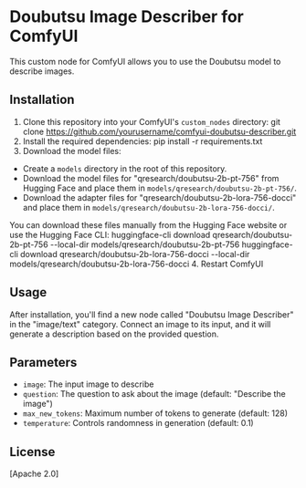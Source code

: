 # Doubutsu Image Describer for ComfyUI

This custom node for ComfyUI allows you to use the Doubutsu model to describe images.

## Installation

1. Clone this repository into your ComfyUI's `custom_nodes` directory:
git clone https://github.com/yourusername/comfyui-doubutsu-describer.git
2. Install the required dependencies:
pip install -r requirements.txt
3. Download the model files:
- Create a `models` directory in the root of this repository.
- Download the model files for "qresearch/doubutsu-2b-pt-756" from Hugging Face and place them in `models/qresearch/doubutsu-2b-pt-756/`.
- Download the adapter files for "qresearch/doubutsu-2b-lora-756-docci" and place them in `models/qresearch/doubutsu-2b-lora-756-docci/`.

You can download these files manually from the Hugging Face website or use the Hugging Face CLI:
huggingface-cli download qresearch/doubutsu-2b-pt-756 --local-dir models/qresearch/doubutsu-2b-pt-756
huggingface-cli download qresearch/doubutsu-2b-lora-756-docci --local-dir models/qresearch/doubutsu-2b-lora-756-docci
4. Restart ComfyUI

## Usage

After installation, you'll find a new node called "Doubutsu Image Describer" in the "image/text" category. Connect an image to its input, and it will generate a description based on the provided question.

## Parameters

- `image`: The input image to describe
- `question`: The question to ask about the image (default: "Describe the image")
- `max_new_tokens`: Maximum number of tokens to generate (default: 128)
- `temperature`: Controls randomness in generation (default: 0.1)

## License

[Apache 2.0]